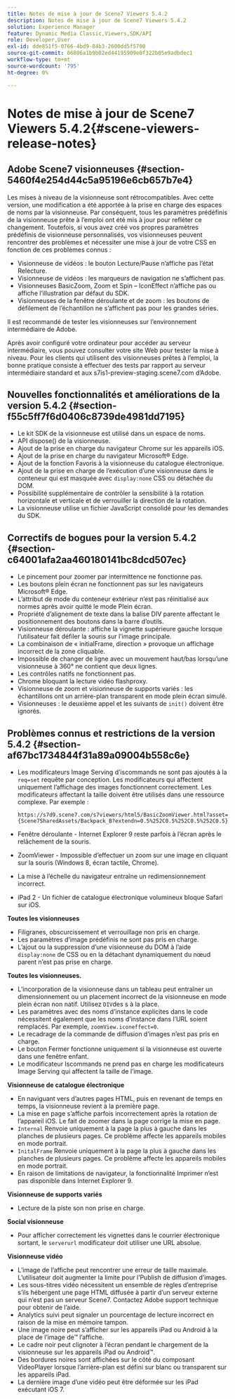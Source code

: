 ```yaml
---
title: Notes de mise à jour de Scene7 Viewers 5.4.2
description: Notes de mise à jour de Scene7 Viewers 5.4.2
solution: Experience Manager
feature: Dynamic Media Classic,Viewers,SDK/API
role: Developer,User
exl-id: dde851f5-0766-4bd9-84b3-2600dd5f5700
source-git-commit: 06806a1b9b02ed44195909e0f322b05e9adbdec1
workflow-type: tm+mt
source-wordcount: '795'
ht-degree: 0%

---
```


# Notes de mise à jour de Scene7 Viewers 5.4.2{#scene-viewers-release-notes}

## Adobe Scene7 visionneuses {#section-5460f4e254d44c5a95196e6cb657b7e4}

Les mises à niveau de la visionneuse sont rétrocompatibles. Avec cette version, une modification a été apportée à la prise en charge des espaces de noms par la visionneuse. Par conséquent, tous les paramètres prédéfinis de la visionneuse prête à l’emploi ont été mis à jour pour refléter ce changement. Toutefois, si vous avez créé vos propres paramètres prédéfinis de visionneuse personnalisés, vos visionneuses peuvent rencontrer des problèmes et nécessiter une mise à jour de votre CSS en fonction de ces problèmes connus :

* Visionneuse de vidéos : le bouton Lecture/Pause n’affiche pas l’état Relecture.
* Visionneuse de vidéos : les marqueurs de navigation ne s’affichent pas.
* Visionneuses BasicZoom, Zoom et Spin – IconEffect n’affiche pas ou affiche l’illustration par défaut du SDK.
* Visionneuses de la fenêtre déroulante et de zoom : les boutons de défilement de l’échantillon ne s’affichent pas pour les grandes séries.

Il est recommandé de tester les visionneuses sur l’environnement intermédiaire de Adobe.

Après avoir configuré votre ordinateur pour accéder au serveur intermédiaire, vous pouvez consulter votre site Web pour tester la mise à niveau. Pour les clients qui utilisent des visionneuses prêtes à l’emploi, la bonne pratique consiste à effectuer des tests par rapport au serveur intermédiaire standard et aux s7is1-preview-staging.scene7.com d’Adobe.

## Nouvelles fonctionnalités et améliorations de la version 5.4.2 {#section-f55c5ff7f6d0406c8739de4981dd7195}

* Le kit SDK de la visionneuse est utilisé dans un espace de noms.
* API dispose() de la visionneuse.
* Ajout de la prise en charge du navigateur Chrome sur les appareils iOS.
* Ajout de la prise en charge du navigateur Microsoft® Edge.
* Ajout de la fonction Favoris à la visionneuse du catalogue électronique.
* Ajout de la prise en charge de l’exécution d’une visionneuse dans le conteneur qui est masquée avec `display:none` CSS ou détachée du DOM.
* Possibilité supplémentaire de contrôler la sensibilité à la rotation horizontale et verticale et de verrouiller la direction de la rotation.
* La visionneuse utilise un fichier JavaScript consolidé pour les demandes du SDK.

## Correctifs de bogues pour la version 5.4.2 {#section-c64001afa2aa460180141bc8dcd507ec}

* Le pincement pour zoomer par intermittence ne fonctionne pas.
* Les boutons plein écran ne fonctionnent pas sur les navigateurs Microsoft® Edge.
* L’attribut de mode du conteneur extérieur n’est pas réinitialisé aux normes après avoir quitté le mode Plein écran.
* Propriété d’alignement de texte dans la balise DIV parente affectant le positionnement des boutons dans la barre d’outils.
* Visionneuse déroulante : affiche la vignette supérieure gauche lorsque l’utilisateur fait défiler la souris sur l’image principale.
* La combinaison de « initialFrame, direction » provoque un affichage incorrect de la zone cliquable.
* Impossible de changer de ligne avec un mouvement haut/bas lorsqu’une visionneuse à 360° ne contient que deux lignes.
* Les contrôles natifs ne fonctionnent pas.
* Chrome bloquant la lecture vidéo flashproxy.
* Visionneuse de zoom et visionneuse de supports variés : les échantillons ont un arrière-plan transparent en mode plein écran simulé.
* Visionneuses : le deuxième appel et les suivants de `init()` doivent être ignorés.

## Problèmes connus et restrictions de la version 5.4.2 {#section-af67bc1734844f31a89a09004b558c6e}

* Les modificateurs Image Serving d’iscommands ne sont pas ajoutés à la `req=set` requête par conception. Les modificateurs qui affectent uniquement l’affichage des images fonctionnent correctement. Les modificateurs affectant la taille doivent être utilisés dans une ressource complexe. Par exemple :

  ```
  https://s7d9.scene7.com/s7viewers/html5/BasicZoomViewer.html?asset= {Scene7SharedAssets/Backpack_B?extendn=0.5%252C0.5%252C0.5%252C0.5}
  ```

* Fenêtre déroulante - Internet Explorer 9 reste parfois à l’écran après le relâchement de la souris.
* ZoomViewer - Impossible d’effectuer un zoom sur une image en cliquant sur la souris (Windows 8, écran tactile, Chrome).
* La mise à l’échelle du navigateur entraîne un redimensionnement incorrect.
* iPad 2 - Un fichier de catalogue électronique volumineux bloque Safari sur iOS.

**Toutes les visionneuses**

* Filigranes, obscurcissement et verrouillage non pris en charge.
* Les paramètres d’image prédéfinis ne sont pas pris en charge.
* L’ajout ou la suppression d’une visionneuse du DOM à l’aide `display:none` de CSS ou en la détachant dynamiquement du nœud parent n’est pas prise en charge.

**Toutes les visionneuses.**

* L’incorporation de la visionneuse dans un tableau peut entraîner un dimensionnement ou un placement incorrect de la visionneuse en mode plein écran non natif. Utilisez `DIV`des s à la place.
* Les paramètres avec des noms d’instance explicites dans le code nécessitent également que les noms d’instance dans l’URL soient remplacés. Par exemple, `zoomView.iconeffect=0`.
* Le recadrage de la commande de diffusion d’images n’est pas pris en charge.
* Le bouton Fermer fonctionne uniquement si la visionneuse est ouverte dans une fenêtre enfant.
* Le modificateur Iscommands ne prend pas en charge les modificateurs Image Serving qui affectent la taille de l’image.

**Visionneuse de catalogue électronique**

* En naviguant vers d’autres pages HTML, puis en revenant de temps en temps, la visionneuse revient à la première page.
* La mise en page s’affiche parfois incorrectement après la rotation de l’appareil iOS. Le fait de zoomer dans la page corrige la mise en page.
* `Internal` Renvoie uniquement à la page la plus à gauche dans les planches de plusieurs pages. Ce problème affecte les appareils mobiles en mode portrait.
* `InitalFrame` Renvoie uniquement à la page la plus à gauche dans les planches de plusieurs pages. Ce problème affecte les appareils mobiles en mode portrait.
* En raison de limitations de navigateur, la fonctionnalité Imprimer n’est pas disponible dans Internet Explorer 9.

**Visionneuse de supports variés**

* Lecture de la piste son non prise en charge.

**Social visionneuse**

* Pour afficher correctement les vignettes dans le courrier électronique sortant, le `serverurl` modificateur doit utiliser une URL absolue.

**Visionneuse vidéo**

* L’image de l’affiche peut rencontrer une erreur de taille maximale. L’utilisateur doit augmenter la limite pour l’Publish de diffusion d’images.
* Les sous-titres vidéo nécessitent un ensemble de règles d’entreprise s’ils hébergent une page HTML diffusée à partir d’un serveur externe qui n’est pas un serveur Scene7. Contactez Adobe support technique pour obtenir de l’aide.
* Analytics suivi peut signaler un pourcentage de lecture incorrect en raison de la mise en mémoire tampon.
* Une image noire peut s’afficher sur les appareils iPad ou Android à la place de l’image de™ l’affiche.
* Le cadre noir peut clignoter à l’écran pendant le chargement de la visionneuse sur les appareils iPad ou Android™.
* Des bordures noires sont affichées sur le côté du composant VideoPlayer lorsque l’arrière-plan est défini sur blanc ou transparent sur les appareils iPad.
* La dernière image d’une vidéo peut être déformée sur les iPad exécutant iOS 7.

